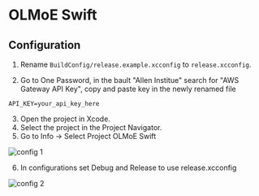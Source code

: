 # OLMoE Swift

## Configuration

1. Rename `BuildConfig/release.example.xcconfig` to `release.xcconfig`.

2. Go to One Password, in the bault "Allen Institue" search for "AWS Gateway API Key", copy and paste key in the newly renamed file

```plaintext
API_KEY=your_api_key_here
```

3. Open the project in Xcode.
4. Select the project in the Project Navigator.
5. Go to Info -> Select Project OLMoE Swift

![config 1](https://github.com/user-attachments/assets/2a1d2404-60fa-4f0c-ac68-198273afd8c4)

6. In configurations set Debug and Release to use release.xcconfig

![config 2](https://github.com/user-attachments/assets/6ca124c1-0a7c-42f4-b922-50ef5c9e2924)

